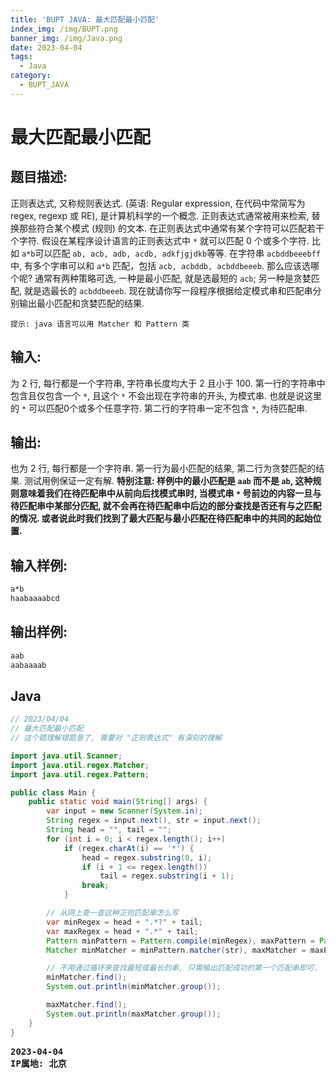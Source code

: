 ```yaml
---
title: 'BUPT JAVA: 最大匹配最小匹配'
index_img: /img/BUPT.png
banner_img: /img/Java.png
date: 2023-04-04
tags:
  - Java
category:
  - BUPT_JAVA
---
```


# 最大匹配最小匹配

## 题目描述: 
正则表达式, 又称规则表达式. (英语: Regular expression, 在代码中常简写为 regex, regexp 或 RE), 是计算机科学的一个概念.
正则表达式通常被用来检索, 替换那些符合某个模式 (规则) 的文本. 在正则表达式中通常有某个字符可以匹配若干个字符. 
假设在某程序设计语言的正则表达式中 `*` 就可以匹配 0 个或多个字符. 比如 `a*b`可以匹配 `ab, acb, adb, acdb, adkfjgjdkb`等等. 
在字符串 `acbddbeeebff` 中, 有多个字串可以和 `a*b` 匹配，包括 `acb, acbddb, acbddbeeeb`. 那么应该选哪个呢? 
通常有两种策略可选, 一种是最小匹配, 就是选最短的 `acb`; 另一种是贪婪匹配, 就是选最长的 `acbddbeeeb`.
现在就请你写一段程序根据给定模式串和匹配串分别输出最小匹配和贪婪匹配的结果.

`提示: java 语言可以用 Matcher 和 Pattern 类`

## 输入:
为 2 行, 每行都是一个字符串, 字符串长度均大于 2 且小于 100. 第一行的字符串中包含且仅包含一个 `*`, 且这个 `*` 不会出现在字符串的开头, 为模式串.
也就是说这里的 `*` 可以匹配0个或多个任意字符. 第二行的字符串一定不包含 `*`, 为待匹配串.


## 输出:
也为 2 行, 每行都是一个字符串. 第一行为最小匹配的结果, 第二行为贪婪匹配的结果. 测试用例保证一定有解.
**特别注意: 样例中的最小匹配是 `aab` 而不是 `ab`, 这种规则意味着我们在待匹配串中从前向后找模式串时, 当模式串 `*` 号前边的内容一旦与待匹配串中某部分匹配, 就不会再在待匹配串中后边的部分查找是否还有与之匹配的情况. 或者说此时我们找到了最大匹配与最小匹配在待匹配串中的共同的起始位置.**

## 输入样例:
```txt
a*b
haabaaaabcd
```

## 输出样例:
```txt
aab
aabaaaab
```

## Java
```java
// 2023/04/04
// 最大匹配最小匹配
// 这个题理解错题意了, 需要对 "正则表达式" 有深刻的理解

import java.util.Scanner;
import java.util.regex.Matcher;
import java.util.regex.Pattern;

public class Main {
    public static void main(String[] args) {
        var input = new Scanner(System.in);
        String regex = input.next(), str = input.next();
        String head = "", tail = "";
        for (int i = 0; i < regex.length(); i++)
            if (regex.charAt(i) == '*') {
                head = regex.substring(0, i);
                if (i + 1 <= regex.length())
                    tail = regex.substring(i + 1);
                break;
            }

        // 从网上查一查这种正则匹配串怎么写
        var minRegex = head + ".*?" + tail;
        var maxRegex = head + ".*" + tail;
        Pattern minPattern = Pattern.compile(minRegex), maxPattern = Pattern.compile(maxRegex);
        Matcher minMatcher = minPattern.matcher(str), maxMatcher = maxPattern.matcher(str);

        // 不用通过循环来查找最短或最长的串, 只需输出匹配成功的第一个匹配串即可.
        minMatcher.find();
        System.out.println(minMatcher.group());

        maxMatcher.find();
        System.out.println(maxMatcher.group());
    }
}
```

<pre class="note note-info">
<strong>2023-04-04</strong> 
<strong>IP属地: 北京</strong>
</pre>